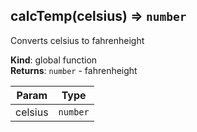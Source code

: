 <a name="calcTemp"></a>

## calcTemp(celsius) ⇒ <code>number</code>
Converts celsius to fahrenheight

**Kind**: global function  
**Returns**: <code>number</code> - fahrenheight  

| Param | Type |
| --- | --- |
| celsius | <code>number</code> | 

